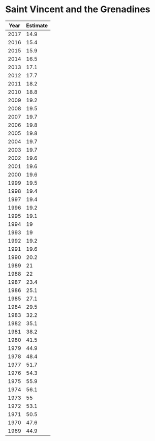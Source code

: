 # Saint Vincent and the Grenadines

| Year | Estimate |
| ---- | -------- |
| 2017 | 14.9 |
| 2016 | 15.4 |
| 2015 | 15.9 |
| 2014 | 16.5 |
| 2013 | 17.1 |
| 2012 | 17.7 |
| 2011 | 18.2 |
| 2010 | 18.8 |
| 2009 | 19.2 |
| 2008 | 19.5 |
| 2007 | 19.7 |
| 2006 | 19.8 |
| 2005 | 19.8 |
| 2004 | 19.7 |
| 2003 | 19.7 |
| 2002 | 19.6 |
| 2001 | 19.6 |
| 2000 | 19.6 |
| 1999 | 19.5 |
| 1998 | 19.4 |
| 1997 | 19.4 |
| 1996 | 19.2 |
| 1995 | 19.1 |
| 1994 | 19 |
| 1993 | 19 |
| 1992 | 19.2 |
| 1991 | 19.6 |
| 1990 | 20.2 |
| 1989 | 21 |
| 1988 | 22 |
| 1987 | 23.4 |
| 1986 | 25.1 |
| 1985 | 27.1 |
| 1984 | 29.5 |
| 1983 | 32.2 |
| 1982 | 35.1 |
| 1981 | 38.2 |
| 1980 | 41.5 |
| 1979 | 44.9 |
| 1978 | 48.4 |
| 1977 | 51.7 |
| 1976 | 54.3 |
| 1975 | 55.9 |
| 1974 | 56.1 |
| 1973 | 55 |
| 1972 | 53.1 |
| 1971 | 50.5 |
| 1970 | 47.6 |
| 1969 | 44.9 |